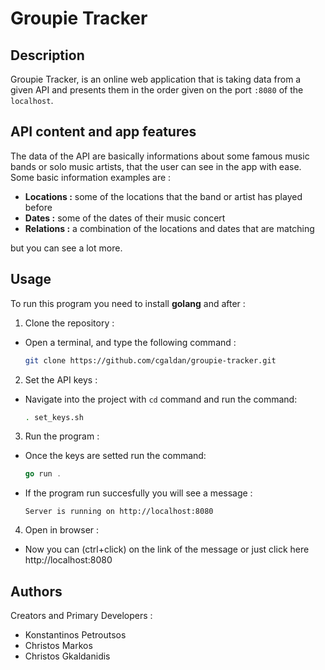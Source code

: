 # Groupie Tracker 

## Description 
Groupie Tracker, is an online web application that is taking data from a given API and presents them in the order given on the port `:8080` of the `localhost`.

## API content and app features
The data of the API are basically informations about some famous music bands or solo music artists, that the user can see in the app with ease.
Some basic information examples are :
- **Locations :** some of the locations that the band or artist has played before 
- **Dates :** some of the dates of their music concert
- **Relations :** a combination of the locations and dates that are matching 

but you can see a lot more.

## Usage
To run this program you need to install **golang** and after :
1. Clone the repository :
- Open a terminal, and type the following command :
    ```bash
    git clone https://github.com/cgaldan/groupie-tracker.git
2. Set the API keys :
- Navigate into the project with `cd` command and run the command:
    ```bash
    . set_keys.sh
3. Run the program :
- Once the keys are setted run the command:
    ```go
    go run .
- If the program run succesfully you will see a message :
    ```
    Server is running on http://localhost:8080
4. Open in browser :
- Now you can (ctrl+click) on the link of the message or just click here http://localhost:8080

## Authors
Creators and Primary Developers :
- Konstantinos Petroutsos
- Christos Markos
- Christos Gkaldanidis